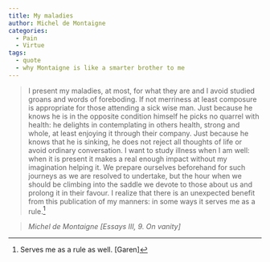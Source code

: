 ```yaml
---
title: My maladies
author: Michel de Montaigne
categories:
  - Pain
  - Virtue
tags:
  - quote
  - why Montaigne is like a smarter brother to me
---
```


> I present my maladies, at most, for what they are and I avoid studied groans and words of foreboding. If not merriness at least composure is appropriate for those attending a sick wise man. Just because he knows he is in the opposite condition himself he picks no quarrel with health: he delights in contemplating in others health, strong and whole, at least enjoying it through their company. Just because he knows that he is sinking, he does not reject all thoughts of life or avoid ordinary conversation. I want to study illness when I am well: when it is present it makes a real enough impact without my imagination helping it. We prepare ourselves beforehand for such journeys as we are resolved to undertake, but the hour when we should be climbing into the saddle we devote to those about us and prolong it in their favour. I realize that there is an unexpected benefit from this publication of my manners: in some ways it serves me as a rule.[^1]

> <cite>Michel de Montaigne [Essays III, 9. On vanity]</cite>

[^1]: Serves me as a rule as well. [Garen]